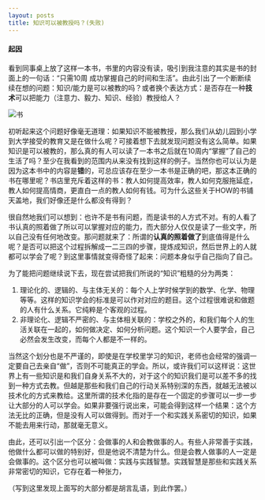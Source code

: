 ```yaml
---
layout: posts
title: 知识可以被教授吗？(失败)
---
```


#### 起因

看到同事桌上放了这样一本书，书里的内容没有读，吸引到我注意的其实是书的封面上的一句话：“只需10周 成功掌握自己的时间和生活”。由此引出了一个断断续续在想的问题：知识/能力是可以被教的吗？或者换个表达方式：是否存在一种**技术**可以把能力（注意力、毅力、知识、经验）教授给人？

![书]({{site.url}}/assets/images/the-willpower-instinct.jpg)



初听起来这个问题好像毫无道理：如果知识不能被教授，那么我们从幼儿园到小学到大学接受的教育又是在做什么呢？可接着想下去就发现问题没有这么简单。如果知识是可以被教的，那么真的有人可以读了一本书之后就在10周内“掌握”了自己的生活了吗？至少在我看到的范围内从来没有找到这样的例子。当然你也可以认为是因为这本书中的内容是**错**的，可总应该存在至少一本书是正确的吧，那这本正确的书在哪里呢？书店里充斥着这样的书：教人如何提高效率，教人如何克服拖延症，教人如何提高情商，更直白一点的教人如何有钱。可为什么这些关于HOW的书铺天盖地，我们好像还是什么都没有得到？



很自然地我们可以想到：也许不是书有问题，而是读书的人方式不对。有的人看了书认真的照着做了所以可以掌握对应的能力，而大部分人仅仅是读了一些文字，所以自己没有任何地改变。那问题就来了：所谓的**认真的照着做了**到底值得是什么呢？是否可以把这个过程拆解成一二三四的步骤，提炼成知识，然后世界上的人就都可以学会了呢？到这里事情就变得奇怪了起来：问题本身似乎自己指向了自己。



为了能把问题继续说下去，现在尝试把我们所说的“知识”粗糙的分为两类：

1. 理论化的、逻辑的、与主体无关的：每个人上学时候学到的数学、化学、物理等等。这样的知识学会的标准是可以作对对应的题目。这个过程很难说和做题的人有什么关系。它纯粹是个客观的过程。
2. 非理论化、逻辑不严密的、与主体相关联的：学校之外的，和我们每个人的生活关联在一起的，如何做决定、如何分析问题。这个知识一个人要学会，自己必然会发生改变，而每个人都是不一样的。

当然这个划分也是不严谨的，即使是在学校里学习的知识，老师也会经常的强调一定要自己去亲自“做”，否则不可能真正的学会。所以，或许我们可以这样说：这世界上有一些知识是和我们自身关系不大的，对于这个的知识我们是可以差不多的找到一种方式去教。但越是那些和我们自己的行动关系特别深的东西，就越无法被以技术化的方式来教给。这里所谓的技术化指的是存在一个固定的步骤可以一步一步让大部分的人可以学会。如果非要强行说出来，可能会得到这样一个结果：这个方法无比的正确，但是没有人可以做得到。而对于一个和实践关系密切的知识，如果不能去用来行动，那就毫无意义。

由此，还可以引出一个区分：会做事的人和会教做事的人。有些人非常善于实践，他做什么都可以做的特别好，但是他说不清楚为什么。但是会教人做事的人一定是会做事的。这个区分也可以被叫做：实践与实践智慧。实践智慧是那些和实践关系非常密切的知识，它存在着一种张力，

（写到这里发现上面写的大部分都是胡言乱语，到此作罢。）
